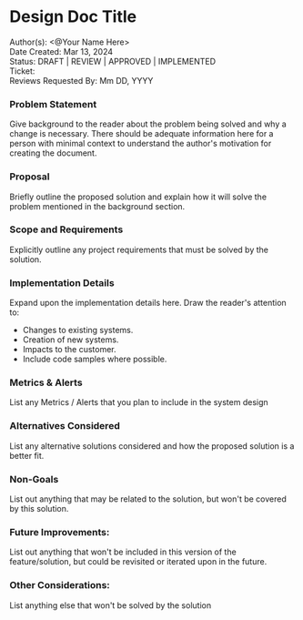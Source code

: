 # Design Doc Title

Author(s): <@Your Name Here>  
Date Created: Mar 13, 2024  
Status: DRAFT | REVIEW | APPROVED | IMPLEMENTED  
Ticket: <link to ticket>  
Reviews Requested By: Mm DD, YYYY  

### Problem Statement

Give background to the reader about the problem being solved and why a change is necessary. There should be adequate information here for a person with minimal context to understand the author's motivation for creating the document.

### Proposal

Briefly outline the proposed solution and explain how it will solve the problem mentioned in the background section.

### Scope and Requirements

Explicitly outline any project requirements that must be solved by the solution.

### Implementation Details

Expand upon the implementation details here. Draw the reader's attention to:

* Changes to existing systems.
* Creation of new systems.
* Impacts to the customer.
* Include code samples where possible.

### Metrics & Alerts

List any Metrics / Alerts that you plan to include in the system design

### Alternatives Considered

List any alternative solutions considered and how the proposed solution is a better fit.

### Non-Goals

List out anything that may be related to the solution, but won't be covered by this solution.

### Future Improvements:

List out anything that won't be included in this version of the feature/solution, but could be revisited or iterated upon in the future.

### Other Considerations:

List anything else that won't be solved by the solution
